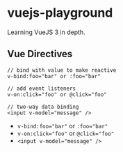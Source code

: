 # vuejs-playground
Learning VueJS 3 in depth.

## Vue Directives
```
// bind with value to make reactive
v-bind:foo="bar" or :foo="bar"

// add event listeners
v-on:click="foo" or @click="foo"

// two-way data binding
<input v-model="message" />
```

- `v-bind:foo="bar"` or `:foo="bar"`
- `v-on:click="foo"` or `@click="foo"`
- `<input v-model="message" />`
